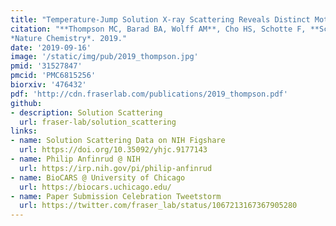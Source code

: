 ```yaml
---
title: "Temperature-Jump Solution X-ray Scattering Reveals Distinct Motions in a Dynamic Enzyme."
citation: "**Thompson MC, Barad BA, Wolff AM**, Cho HS, Schotte F, **Schwarz DMC**, Anfinrud P, **Fraser JS**.
*Nature Chemistry*. 2019."
date: '2019-09-16'
image: '/static/img/pub/2019_thompson.jpg'
pmid: '31527847'
pmcid: 'PMC6815256'
biorxiv: '476432'
pdf: 'http://cdn.fraserlab.com/publications/2019_thompson.pdf'
github:
- description: Solution Scattering
  url: fraser-lab/solution_scattering
links:
- name: Solution Scattering Data on NIH Figshare
  url: https://doi.org/10.35092/yhjc.9177143
- name: Philip Anfinrud @ NIH
  url: https://irp.nih.gov/pi/philip-anfinrud
- name: BioCARS @ University of Chicago
  url: https://biocars.uchicago.edu/
- name: Paper Submission Celebration Tweetstorm
  url: https://twitter.com/fraser_lab/status/1067213167367905280
---
```

